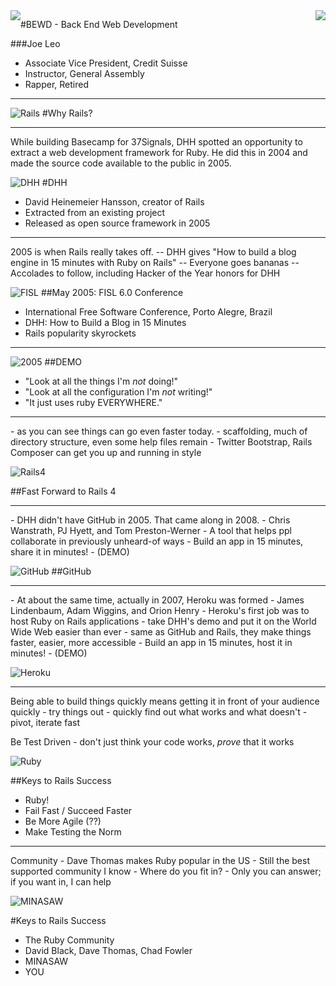 <div style="float: left"><img src="../../assets/scary_cactus.jpg" /></div>
<div style="float: right"><img src="https://github.com/generalassembly/ga-ruby-on-rails-for-devs/raw/master/images/ga.png" /></div>

#BEWD - Back End Web Development

###Joe Leo

* Associate Vice President, Credit Suisse
* Instructor, General Assembly
* Rapper, Retired

---

![Rails](../../assets/rails.jpg)
#Why Rails?

---
<aside class="notes">
  While building Basecamp for 37Signals, DHH spotted an opportunity to extract a web development framework for Ruby. He did this in 2004 and made the source code available to the public in 2005.
</aside>

![DHH](../../assets/dhh.jpeg)
#DHH

* David Heinemeier Hansson, creator of Rails
* Extracted from an existing project
* Released as open source framework in 2005

---
<aside class="notes">
  2005 is when Rails really takes off.
  -- DHH gives "How to build a blog engine in 15 minutes with Ruby on Rails"
  -- Everyone goes bananas
  -- Accolades to follow, including Hacker of the Year honors for DHH
  </aside>

![FISL](../../assets/fisl.jpeg)
##May 2005: FISL 6.0 Conference

* International Free Software Conference, Porto Alegre, Brazil
* DHH: How to Build a Blog in 15 Minutes
* Rails popularity skyrockets

---

![2005](../../assets/2005.jpg)
##DEMO
* "Look at all the things I'm _not_ doing!"
* "Look at all the configuration I'm _not_ writing!"
* "It just uses ruby EVERYWHERE."

---

<aside class="notes">
  - as you can see things can go even faster today. 
  - scaffolding, much of directory structure, even some help files remain
  - Twitter Bootstrap, Rails Composer can get you up and running in style
</aside>

![Rails4](../../assets/rails4a.png)

##Fast Forward to Rails 4

---

<aside class="notes">
  - DHH didn't have GitHub in 2005. That came along in 2008. 
  - Chris Wanstrath, PJ Hyett, and Tom Preston-Werner
  - A tool that helps ppl collaborate in previously unheard-of ways
  - Build an app in 15 minutes, share it in minutes!
  - (DEMO)
</aside>

![GitHub](../../assets/github.png)
##GitHub

---

<aside class="notes">
 - At about the same time, actually in 2007, Heroku was formed
 - James Lindenbaum, Adam Wiggins, and Orion Henry
 - Heroku's first job was to host Ruby on Rails applications
 - take DHH's demo and put it on the World Wide Web easier than ever
 - same as GitHub and Rails, they make things faster, easier, more accessible
 - Build an app in 15 minutes, host it in minutes!
 - (DEMO)
</aside>

![Heroku](../../assets/heroku.jpg)

---
<aside class="notes">
  Being able to build things quickly means getting it in front of your audience quickly
  - try things out
  - quickly find out what works and what doesn't
  - pivot, iterate fast

  Be Test Driven - don't just think your code works, _prove_ that it works
</aside>

![Ruby](../../assets/ruby.png)

##Keys to Rails Success

* Ruby!
* Fail Fast / Succeed Faster
* Be More Agile (??)
* Make Testing the Norm

---
<aside class="notes">
  Community
  - Dave Thomas makes Ruby popular in the US
  - Still the best supported community I know
  - Where do you fit in?
  - Only you can answer; if you want in, I can help
</aside>

![MINASAW](../../assets/ruby_img.png)

#Keys to Rails Success

  * The Ruby Community 
  * David Black, Dave Thomas, Chad Fowler
  * MINASAW
  * YOU
